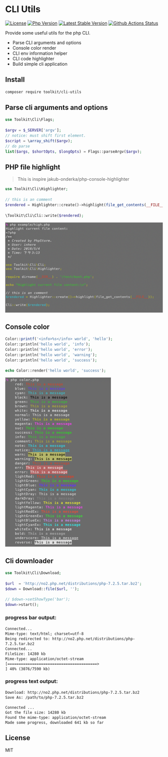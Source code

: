 # CLI Utils

[![License](https://img.shields.io/packagist/l/toolkit/cli-utils.svg?style=flat-square)](LICENSE)
[![Php Version](https://img.shields.io/badge/php-%3E=7.1.0-brightgreen.svg?maxAge=2592000)](https://packagist.org/packages/toolkit/cli-utils)
[![Latest Stable Version](http://img.shields.io/packagist/v/toolkit/cli-utils.svg)](https://packagist.org/packages/toolkit/cli-utils)
[![Github Actions Status](https://github.com/php-toolkit/cli-utils/workflows/Unit-tests/badge.svg)](https://github.com/php-toolkit/cli-utils/actions)

Provide some useful utils for the php CLI. 

- Parse CLI arguments and options
- Console color render
- CLI env information helper
- CLI code highlighter
- Build simple cli application

## Install

```bash
composer require toolkit/cli-utils
```

## Parse cli arguments and options

```php
use Toolkit\Cli\Flags;

$argv = $_SERVER['argv'];
// notice: must shift first element.
$script = \array_shift($argv);
// do parse
list($args, $shortOpts, $longOpts) = Flags::parseArgv($argv);
```

## PHP file highlight

> This is inspire jakub-onderka/php-console-highlighter

```php
use Toolkit\Cli\Highlighter;

// this is an comment
$rendered = Highlighter::create()->highlight(file_get_contents(__FILE__));

\Toolkit\Cli\Cli::write($rendered);
```

![colors](./example/cli-php-file-highlight.png)

## Console color

```php
Color::printf('<info>%s</info> world', 'hello');
Color::println('hello world', 'info');
Color::println('hello world', 'error');
Color::println('hello world', 'warning');
Color::println('hello world', 'success');

echo Color::render('hello world', 'success');
```

![colors](./example/terminal-color.png)

## Cli downloader

```php
use Toolkit\Cli\Download;

$url  = 'http://no2.php.net/distributions/php-7.2.5.tar.bz2';
$down = Download::file($url, '');

// $down->setShowType('bar');
$down->start();
```

### progress bar output:

```text
Connected...
Mime-type: text/html; charset=utf-8
Being redirected to: http://no2.php.net/distributions/php-7.2.5.tar.bz2
Connected...
FileSize: 14280 kb
Mime-type: application/octet-stream
[========================================>                                                           ] 40% (3076/7590 kb)
```

### progress text output:

```text
Download: http://no2.php.net/distributions/php-7.2.5.tar.bz2
Save As: /path/to/php-7.2.5.tar.bz2

Connected ...
Got the file size: 14280 kb
Found the mime-type: application/octet-stream
Made some progress, downloaded 641 kb so far
```

## License

MIT
